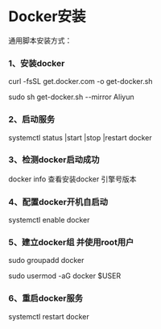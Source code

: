 # Docker安装

通用脚本安装方式：

### 1、安装docker

curl -fsSL get.docker.com -o get-docker.sh

sudo sh get-docker.sh --mirror Aliyun

### 2、启动服务

systemctl status |start |stop |restart docker

### 3、检测docker启动成功

docker info 查看安装docker 引擎号版本

### 4、配置docker开机自启动

systemctl enable docker

### 5、建立docker组 并使用root用户

sudo groupadd docker

sudo usermod -aG docker $USER

### 6、重启docker服务

systemctl restart docker


